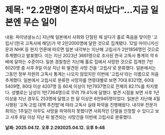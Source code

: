 # **제목: "2.2만명이 혼자서 떠났다"...지금 일본엔 무슨 일이**

  내용: 파이낸셜뉴스] 지난해 일본에서 사회와 단절된 채 살다가 홀로 죽음을 맞이한 '고립사'(한국 고독사에 해당)가 약 2만2000명에 달한 것으로 집계됐다.    12일 마이니치신문과 NHK 등 현지 언론에 따르면 일본 내각부는 지난해 고립사가 2만1856명인 것으로 추계했다고 발표했다. 이는 지난 2023년 3661명으로 조사된 한국 고독사 통계의 약 6배에 달하는 수준이다.    일본 경찰청은 지난해 홀로 집에서 사망한 것으로 집계한 7만6020명 중 사후 8일 이상 지난 뒤 발견된 사망 건을 '고립사'로 분류했다.    일본에서는 그동안 정부 차원의 고독사 통계는 나오지 않았지만 이번에 '고립사'라는 이름으로 처음 추계했다.    일본에서 고립사로 분류한 사망자를 연령대별로 보면 70대 8321명, 60대 5409명, 80대 이상 4207명 등 60세 이상이 1만7937명으로 전체의 82.1%를 차지했다.    성별로는 남성이 1만7364명으로 무려 79.4%에 달했다. 발견 시점을 보면 사후 1년 이상을 지난 경우도 253명에 달했고 한 달 이상은 6천945명이었다.    일본은 지난해 4월 시행된 '고독·고립 대책 추진법'에 따라 고독사 실태 파악을 진행해왔다. 내각부 전문가 회의는 1주일간 아무도 사망을 파악하지 못했다면 사회적인 단절을 인정할 수 있다고 보고 사후 8일 이상 지난 뒤 발견되는 사망건을 이번에 고립사로 분류했다.

  **날짜: 2025.04.12. 오후 2:292025.04.12. 오후 9:48**